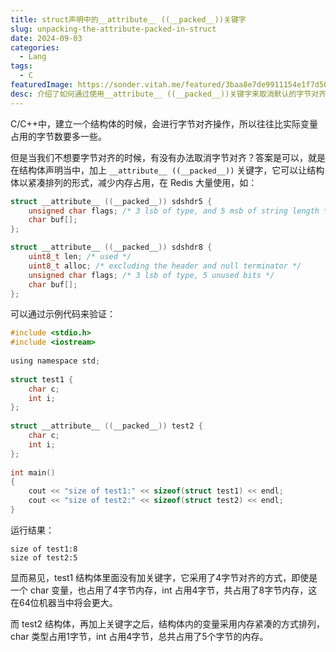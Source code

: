 ```yaml
---
title: struct声明中的__attribute__ ((__packed__))关键字
slug: unpacking-the-attribute-packed-in-struct
date: 2024-09-03
categories:
  - Lang
tags:
  - C
featuredImage: https://sonder.vitah.me/featured/3baa8e7de9911154e1f7d50bf98b854b.webp
desc: 介绍了如何通过使用__attribute__ ((__packed__))关键字来取消默认的字节对齐，从而减少内存占用。通过一个简单的代码示例展示了在字节对齐和非字节对齐情况下结构体的内存占用对比。
---
```


C/C++中，建立一个结构体的时候，会进行字节对齐操作，所以往往比实际变量占用的字节数要多一些。

但是当我们不想要字节对齐的时候，有没有办法取消字节对齐？答案是可以，就是在结构体声明当中，加上 `__attribute__ ((__packed__))` 关键字，它可以让结构体以紧凑排列的形式，减少内存占用，在 Redis 大量使用，如：
```c
struct __attribute__ ((__packed__)) sdshdr5 {  
    unsigned char flags; /* 3 lsb of type, and 5 msb of string length */  
    char buf[];  
};

struct __attribute__ ((__packed__)) sdshdr8 {  
    uint8_t len; /* used */  
    uint8_t alloc; /* excluding the header and null terminator */  
    unsigned char flags; /* 3 lsb of type, 5 unused bits */  
    char buf[];  
};
```


可以通过示例代码来验证：
```c
#include <stdio.h>
#include <iostream>
 
using namespace std;
 
struct test1 {
    char c;
    int i;
};
 
struct __attribute__ ((__packed__)) test2 {
    char c;
    int i;
};
 
int main()
{
    cout << "size of test1:" << sizeof(struct test1) << endl;
    cout << "size of test2:" << sizeof(struct test2) << endl;
}
```

运行结果：
```shell
size of test1:8
size of test2:5
```

显而易见，test1 结构体里面没有加关键字，它采用了4字节对齐的方式，即使是一个 char 变量，也占用了4字节内存，int 占用4字节，共占用了8字节内存，这在64位机器当中将会更大。

而 test2 结构体，再加上关键字之后，结构体内的变量采用内存紧凑的方式排列，char 类型占用1字节，int 占用4字节，总共占用了5个字节的内存。